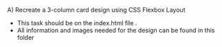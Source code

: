 A) Recreate a 3-column card design using CSS Flexbox  Layout
- This task should be on the index.html file .
- All information and images needed for the design can be found in this folder 
